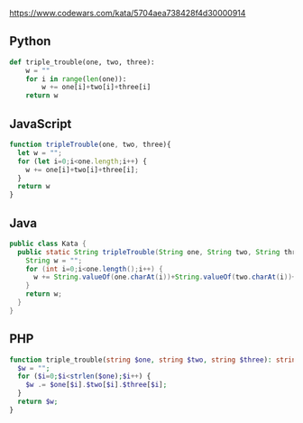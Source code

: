 https://www.codewars.com/kata/5704aea738428f4d30000914

## Python
```python
def triple_trouble(one, two, three):
    w = ""
    for i in range(len(one)):
        w += one[i]+two[i]+three[i]
    return w
```

## JavaScript
```js
function tripleTrouble(one, two, three){
  let w = "";
  for (let i=0;i<one.length;i++) {
    w += one[i]+two[i]+three[i];
  }
  return w
}
```

## Java
```java
public class Kata {
  public static String tripleTrouble(String one, String two, String three) {
    String w = "";
    for (int i=0;i<one.length();i++) {
      w += String.valueOf(one.charAt(i))+String.valueOf(two.charAt(i))+String.valueOf(three.charAt(i));
    }
    return w;
  }
}
```

## PHP
```php
function triple_trouble(string $one, string $two, string $three): string {
  $w = "";
  for ($i=0;$i<strlen($one);$i++) {
    $w .= $one[$i].$two[$i].$three[$i];
  }
  return $w;
}
```